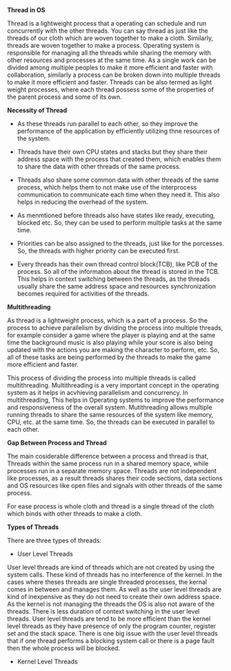 **Thread in OS**

Thread is a lightweight process that a operating can schedule and run concurrently with the other threads. You can say thread as just like the threads of our cloth which are woven together to make a cloth. Similarly, threads are woven together to make a process. Operating system is responsible for managing all the threads while sharing the memory with other resources and processes at the same time. As a single work can be divided among multiple peoples to make it more efficient and faster with collaboration, similarly a process can be broken down into multiple threads to make it more efficient and faster. Threads can be also termed as light weight processes, where each thread possess some of the properties of the parent process and some of its own.

**Necessity of Thread**

- As these threads run parallel to each other, so they improve the performance of the application by efficiently utilizing thne resources of the system.

- Threads have their own CPU states and stacks but they share their address space with the process that created them, which enables them to share the data with other threads of the same process.

- Threads also share some common data with other threads of the same process, which helps them to not make use of the interprocess communication to communicate each time when they need it. This also helps in reducing the overhead of the system.

- As menmtioned before threads also have states like ready, executing, blocked etc. So, they can be used to perform multiple tasks at the same time.

- Priorities can be also assigned to the threads, just like for the porcesses. So, the threads with higher priority can be executed first.

- Every threads has their own thread control block(TCB), like PCB of the process. So all of the information about the thread is stored in the TCB. This helps in context switching between the threads, as the threads usually share the same address space and resources synchronization becomes required for activities of the threads.

**Multithreading**

As thread is a lightweight process, which is a part of a process. So the process to achieve parallelism by dividing the process into multiple threads, for example consider a game where the player is playing and at the same time the background music is also playing while your score is also being updated with the actions you are making the character to perform, etc. So, all of these tasks are being performed by the threads to make the game more efficient and faster.

This process of dividing the process into multiple threads is called multithreading. Multithreading is a very important concept in the operating system as it helps in acvhieving parallelism and concurrency. In multithreading, This helps in Operating systems to improve the performance and responsiveness of the overall system. Mutithreading allows multiple running threads to share the same resources of the system like memory, CPU, etc. at the same time. So, the threads can be executed in parallel to each other.

**Gap Between Process and Thread**

The main cosiderable difference between a process and thread is that, Threads within the same process run in a shared memory space, while processes run in a separate memory space. Threads are not independent like processes, as a result threads shares their code sections, data sections and OS resources like open files and signals with other threads of the same process.

For ease process is whole cloth and thread is a single thread of the cloth which binds with other threads to make a cloth.

**Types of Threads**

There are three types of threads:

- User Level Threads

User level threads are kind of threads which are not created by using the system calls. These kind of threads has no interference of the kernel. In the cases where theses threads are single threaded processes, the kernal comes in between and manages them. As well as the user level threads are kind of inexpensive as they do not need to create their own address space. As the kernel is not managing the threads the OS is also not aware of the threads. There is less duration of context switching in the user level threads. User level threads are tend to be more efficient than the kernel level threads as they have presence of only the program counter, register set and the stack space. There is one big issue with the user level threads that if one thread performs a blocking system call or there is a page fault then the whole process will be blocked.

- Kernel Level Threads